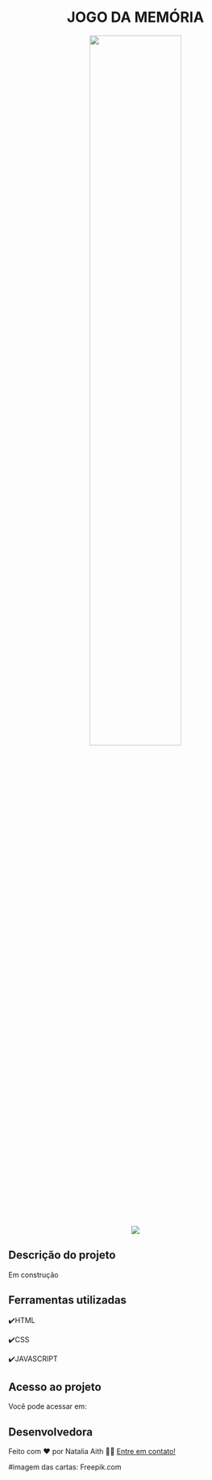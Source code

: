 <h1 align="center">JOGO DA MEMÓRIA</h1>

<p align="center">
<img width=60% src="https://user-images.githubusercontent.com/61480327/214454876-29319cf8-ef9b-4ebc-83fa-277555c89ee1.png">
</p>
<p align="center">
<img src="http://img.shields.io/static/v1?label=STATUS&message=EM+ANDAMENTO&color=GREEN&style=for-the-badge"/>
</p>



## Descrição do projeto 

<p align="justify">
  Em construção
</p>

## Ferramentas utilizadas
:heavy_check_mark:HTML

:heavy_check_mark:CSS

:heavy_check_mark:JAVASCRIPT
###

## Acesso ao projeto

Você pode acessar em: 

## Desenvolvedora

Feito com ❤️ por Natalia Aith 👋🏽 [Entre em contato!](https://www.linkedin.com/in/natalia-aith)


#imagem das cartas: Freepik.com
